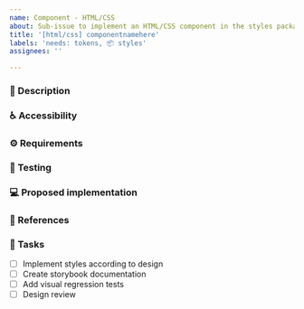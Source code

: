```yaml
---
name: Component - HTML/CSS
about: Sub-issue to implement an HTML/CSS component in the styles package.
title: '[html/css] componentnamehere'
labels: 'needs: tokens, 📦 styles'
assignees: ''

---
```


### 📝 Description
<!-- Detailed description of the component and a link to the design  -->

### ♿ Accessibility
<!-- List accessibility considerations such as ARIA attributes, focus states, and color contrast -->

### ⚙️ Requirements
<!-- List technical requirements like responsive behaviour, animations, interactions, ... -->

### 🧪 Testing
<!-- Describe how to manually test or what automated tests are required -->

### 💻 Proposed implementation
<!-- If available, propose an implementation or hints that help with the implementation -->

### 🔗 References
<!-- If available reference to existing implementations in other Design Systems -->

### 📃 Tasks
<!-- Add any required tasks not listed, remove any unnecessary tasks -->
- [ ] Implement styles according to design
- [ ] Create storybook documentation
- [ ] Add visual regression tests
- [ ] Design review
